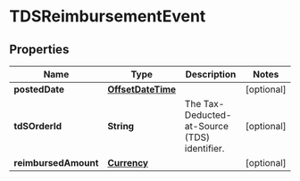 # TDSReimbursementEvent

## Properties
Name | Type | Description | Notes
------------ | ------------- | ------------- | -------------
**postedDate** | [**OffsetDateTime**](OffsetDateTime.md) |  |  [optional]
**tdSOrderId** | **String** | The Tax-Deducted-at-Source (TDS) identifier. |  [optional]
**reimbursedAmount** | [**Currency**](Currency.md) |  |  [optional]
